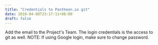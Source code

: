 ```yaml
---
title: "Credentials to Pantheon.io git"
date: 2018-04-08T23:17:11+08:00
draft: false
---
```


Add the email to the Project's Team. The login credentials is the access to git as well.
NOTE: If using Google login, make sure to change password.
